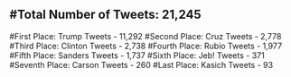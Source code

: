 #Total Number of Tweets: 21,245 
---
#First Place: Trump Tweets - 11,292
#Second Place: Cruz Tweets - 2,778
#Third Place: Clinton Tweets - 2,738
#Fourth Place: Rubio Tweets - 1,977
#Fifth Place: Sanders Tweets - 1,737
#Sixth Place: Jeb! Tweets - 371
#Seventh Place: Carson Tweets - 260
#Last Place: Kasich Tweets - 93
